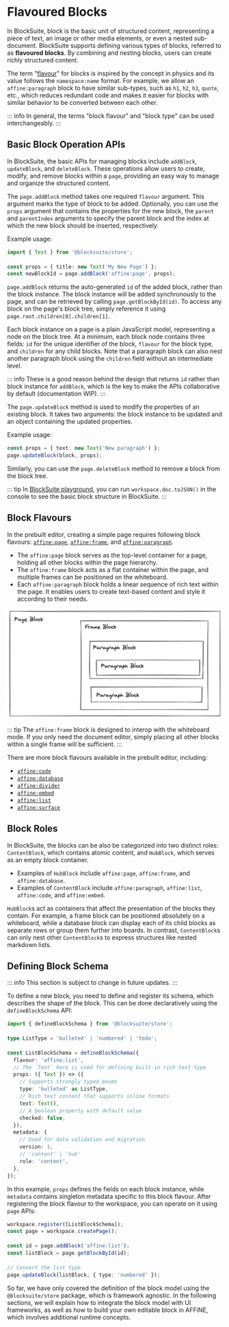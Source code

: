 # Flavoured Blocks

In BlockSuite, block is the basic unit of structured content, representing a piece of text, an image or other media elements, or even a nested sub-document. BlockSuite supports defining various types of blocks, referred to as **flavoured blocks**. By combining and nesting blocks, users can create richly structured content.

The term "[flavour](<https://en.wikipedia.org/wiki/Flavour_(particle_physics)>)" for blocks is inspired by the concept in physics and its value follows the `namespace:name` format. For example, we allow an `affine:paragraph` block to have similar sub-types, such as `h1`, `h2`, `h3`, `quote`, etc., which reduces redundant code and makes it easier for blocks with similar behavior to be converted between each other.

::: info
In general, the terms "block flavour" and "block type" can be used interchangeably.
:::

## Basic Block Operation APIs

In BlockSuite, the basic APIs for managing blocks include `addBlock`, `updateBlock`, and `deleteBlock`. These operations allow users to create, modify, and remove blocks within a `page`, providing an easy way to manage and organize the structured content.

The `page.addBlock` method takes one required `flavour` argument. This argument marks the type of block to be added. Optionally, you can use the `props` argument that contains the properties for the new block, the `parent` and `parentIndex` arguments to specify the parent block and the index at which the new block should be inserted, respectively.

Example usage:

```ts
import { Text } from '@blocksuite/store';

const props = { title: new Text('My New Page') };
const newBlockId = page.addBlock('affine:page', props);
```

`page.addBlock` returns the auto-generated `id` of the added block, rather than the block instance. The block instance will be added synchronously to the page, and can be retrieved by calling `page.getBlockById(id)`. To access any block on the page's block tree, simply reference it using `page.root.children[0].children[1]`.

Each block instance on a page is a plain JavaScript model, representing a node on the block tree. At a minimum, each block node contains three fields: `id` for the unique identifier of the block, `flavour` for the block type, and `children` for any child blocks. Note that a paragraph block can also nest another paragraph block using the `children` field without an intermediate level.

::: info
These is a good reason behind the design that returns `id` rather than block instance for `addBlock`, which is the key to make the APIs collaborative by default (documentation WIP).
:::

The `page.updateBlock` method is used to modify the properties of an existing block. It takes two arguments: the block instance to be updated and an object containing the updated properties.

Example usage:

```ts
const props = { text: new Text('New paragraph') };
page.updateBlock(block, props);
```

Similarly, you can use the `page.deleteBlock` method to remove a block from the block tree.

::: tip
In [BlockSuite playground](https://blocksuite-toeverything.vercel.app/?init), you can run `workspace.doc.toJSON()` in the console to see the basic block structure in BlockSuite.
:::

## Block Flavours

In the prebuilt editor, creating a simple page requires following block flavours: [`affine:page`](https://github.com/toeverything/blocksuite/tree/master/packages/blocks/src/page-block), [`affine:frame`](https://github.com/toeverything/blocksuite/tree/master/packages/blocks/src/frame-block), and [`affine:paragraph`](https://github.com/toeverything/blocksuite/tree/master/packages/blocks/src/paragraph-block).

- The `affine:page` block serves as the top-level container for a page, holding all other blocks within the page hierarchy.
- The `affine:frame` block acts as a flat container within the page, and multiple frames can be positioned on the whiteboard.
- Each `affine:paragraph` block holds a linear sequence of rich text within the page. It enables users to create text-based content and style it according to their needs.

![block-nesting](./images/block-nesting.png)

::: tip
The `affine:frame` block is designed to interop with the whiteboard mode. If you only need the document editor, simply placing all other blocks within a single frame will be sufficient.
:::

There are more block flavours available in the prebuilt editor, including:

- [`affine:code`](https://github.com/toeverything/blocksuite/tree/master/packages/blocks/src/code-block)
- [`affine:database`](https://github.com/toeverything/blocksuite/tree/master/packages/blocks/src/database-block)
- [`affine:divider`](https://github.com/toeverything/blocksuite/tree/master/packages/blocks/src/divider-block)
- [`affine:embed`](https://github.com/toeverything/blocksuite/tree/master/packages/blocks/src/embed-block)
- [`affine:list`](https://github.com/toeverything/blocksuite/tree/master/packages/blocks/src/list-block)
- [`affine:surface`](https://github.com/toeverything/blocksuite/tree/master/packages/blocks/src/surface-block)

## Block Roles

In BlockSuite, the blocks can be also be categorized into two distinct roles: `ContentBlock`, which contains atomic content, and `HubBlock`, which serves as an empty block container.

- Examples of `HubBlock` include `affine:page`, `affine:frame`, and `affine:database`.
- Examples of `ContentBlock` include `affine:paragraph`, `affine:list`, `affine:code`, and `affine:embed`.

`HubBlock`s act as containers that affect the presentation of the blocks they contain. For example, a frame block can be positioned absolutely on a whiteboard, while a database block can display each of its child blocks as separate rows or group them further into boards. In contrast, `ContentBlock`s can only nest other `ContentBlock`s to express structures like nested markdown lists.

## Defining Block Schema

::: info
This section is subject to change in future updates.
:::

To define a new block, you need to define and register its schema, which describes the shape of the block. This can be done declaratively using the `defineBlockSchema` API:

```ts
import { defineBlockSchema } from '@blocksuite/store';

type ListType = 'bulleted' | 'numbered' | 'todo';

const ListBlockSchema = defineBlockSchema({
  flavour: 'affine:list',
  // The `Text` here is used for defining built-in rich text type
  props: ({ Text }) => ({
    // Supports strongly typed enums
    type: 'bulleted' as ListType,
    // Rich text content that supports inline formats
    text: Text(),
    // A boolean property with default value
    checked: false,
  }),
  metadata: {
    // Used for data validation and migration
    version: 1,
    // 'content' | 'hub'
    role: 'content',
  },
});
```

In this example, `props` defines the fields on each block instance, while `metadata` contains singleton metadata specific to this block flavour. After registering the block flavour to the workspace, you can operate on it using `page` APIs:

```ts
workspace.register([ListBlockSchema]);
const page = workspace.createPage();

const id = page.addBlock('affine:list');
const listBlock = page.getBlockById(id);

// Convert the list type
page.updateBlock(listBlock, { type: 'numbered' });
```

So far, we have only covered the definition of the block model using the `@blocksuite/store` package, which is framework agnostic. In the following sections, we will explain how to integrate the block model with UI frameworks, as well as how to build your own editable block in AFFiNE, which involves additional runtime concepts.
